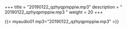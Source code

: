 +++
title = "20190122_qzhyqpmppiw.mp3"
description = " 20190122_qzhyqpmppiw.mp3 "
weight = 20
+++

{{< myaudio01 mp3="20190122_qzhyqpmppiw.mp3" >}}

